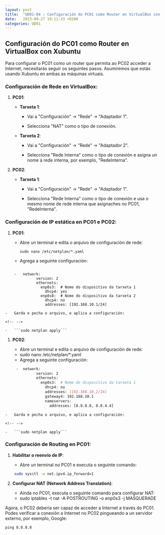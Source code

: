```yaml
---
layout: post
title:  "UD01-04 : Configuración do PC01 como Router en VirtualBox con Xubuntu"
date:   2023-09-27 19:11:33 +0200
categories: UD01
---
```



Configuración do PC01 como Router en VirtualBox con Xubuntu
-----------------------------------------------------------

Para configurar o PC01 como un router que permita ao PC02 acceder a
Internet, necesitarás seguir os seguintes pasos. Asumiremos que estás
usando Xubuntu en ambas as máquinas virtuais.

### Configuración de Rede en VirtualBox:

1.  **PC01**:

    -   **Tarxeta 1**:

        -   Vai a "Configuración" -&gt; "Rede" -&gt; "Adaptador 1".

        -   Selecciona "NAT" como o tipo de conexión.

    -   **Tarxeta 2**:

        -   Vai a "Configuración" -&gt; "Rede" -&gt; "Adaptador 2".

        -   Selecciona "Rede Interna" como o tipo de conexión e asigna
            un nome á rede interna, por exemplo, "RedeInterna".

2.  **PC02**:

    -   **Tarxeta 1**:

        -   Vai a "Configuración" -&gt; "Rede" -&gt; "Adaptador 1".

        -   Selecciona "Rede Interna" como o tipo de conexión e usa o
            mesmo nome de rede interna que asignaches no PC01,
            "RedeInterna".

### Configuración de IP estática en PC01 e PC02:

1.  **PC01**:

    -   Abre un terminal e edita o arquivo de configuración de rede: 
        
        ```sudo nano /etc/netplan/*.yaml```

    <!-- -->

    -   Agrega a seguinte configuración:

```

    -   network:
              version: 2
              ethernets:
                enp0s3:  # Nome do dispositivo da tarxeta 1
                  dhcp4: yes
                enp0s8:  # Nome do dispositivo da tarxeta 2
                  dhcp4: no
                  addresses: [192.168.10.1/24]

 ```

    -   Garda e pecha o arquivo, e aplica a configuración:

    <!-- -->

    -   ```sudo netplan apply```

1.  **PC02**:

    -   Abre un terminal e edita o arquivo de configuración de rede:

    <!-- -->

    -   sudo nano /etc/netplan/*.yaml

    <!-- -->

    -   Agrega a seguinte configuración:

    <!-- -->
```bash
     -  network:
              version: 2
              ethernets:
                enp0s3:  # Nome do dispositivo da tarxeta 1
                  dhcp4: no
                  addresses: [192.168.10.2/24]
                  gateway4: 192.168.10.1
                  nameservers:
                    addresses: [8.8.8.8, 8.8.4.4]
```
  

    -   Garda e pecha o arquivo, e aplica a configuración:

    <!-- -->

    -   ```sudo netplan apply```

### Configuración de Routing en PC01:

1.  **Habilitar o reenvío de IP**:

    -   Abre un terminal no PC01 e executa o seguinte comando:

    <!-- -->

```bash
    sudo sysctl -w net.ipv4.ip_forward=1
```

2.  **Configurar NAT (Network Address Translation)**:

    -   Aínda no PC01, executa o seguinte comando para configurar NAT:

    <!-- -->

    -   sudo iptables -t nat -A POSTROUTING -o enp0s3 -j MASQUERADE

Agora, o PC02 debería ser capaz de acceder a Internet a través do PC01.
Podes verificar a conexión a Internet no PC02 pingueando a un servidor
externo, por exemplo, Google:

    ping 8.8.8.8

 